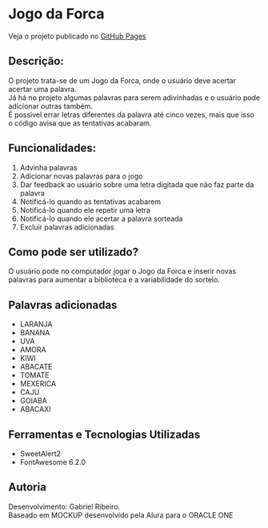 # Jogo da Forca

Veja o projeto publicado no [GitHub Pages](https://gabrieszin.github.io/Jogo-da-Forca/)

## Descrição:
  
  O projeto trata-se de um Jogo da Forca, onde o usuário deve acertar acertar uma palavra. <br>
  Já há no projeto algumas palavras para serem adivinhadas e o usuário pode adicionar outras também. <br>
  É possível errar letras diferentes da palavra até cinco vezes, mais que isso o código avisa que as tentativas acabaram.

## Funcionalidades:

  1) Advinha palavras
  2) Adicionar novas palavras para o jogo
  3) Dar feedback ao usuário sobre uma letra digitada que não faz parte da palavra
  4) Notificá-lo quando as tentativas acabarem
  5) Notificá-lo quando ele repetir uma letra
  6) Notificá-lo quando ele acertar a palavra sorteada
  1) Excluir palavras adicionadas

## Como pode ser utilizado?

  O usuário pode no computador jogar o Jogo da Forca e inserir novas palavras para aumentar a biblioteca e a variabilidade do sorteio.

## Palavras adicionadas

- LARANJA
- BANANA
- UVA
- AMORA
- KIWI
- ABACATE
- TOMATE
- MEXERICA
- CAJU
- GOIABA
- ABACAXI

## Ferramentas e Tecnologias Utilizadas

- SweetAlert2
- FontAwesome 6.2.0

## Autoria

  Desenvolvimento: Gabriel Ribeiro. <br>
  Baseado em MOCKUP desenvolvido pela Alura para o ORACLE ONE

